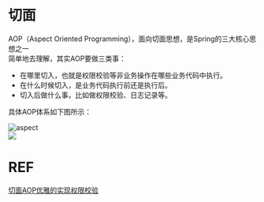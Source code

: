 # 切面
AOP（Aspect Oriented Programming），面向切面思想，是Spring的三大核心思想之一<br>
简单地去理解，其实AOP要做三类事：
* 在哪里切入，也就是权限校验等非业务操作在哪些业务代码中执行。
* 在什么时候切入，是业务代码执行前还是执行后。
* 切入后做什么事，比如做权限校验、日志记录等。

具体AOP体系如下图所示：

![aspect](pics/aspect.png)
<br>
<img src="pics/aspect.png">


# REF
[切面AOP优雅的实现权限校验](https://mp.weixin.qq.com/s/DjWq1Kw9kPMlt3l_3HDK0Q)